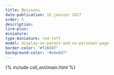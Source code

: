```yaml
---
title: Boissons
date-publication: 15 janvier 2017
order: 5
description: 
lire-plus:
miniature:
type-miniature: red-left
model: display-on-parent-and-no-personal-page
border-color: "#f26507"
background-color: "#e4e8d7"
---
```



{% include coll_ext/main.html %}

